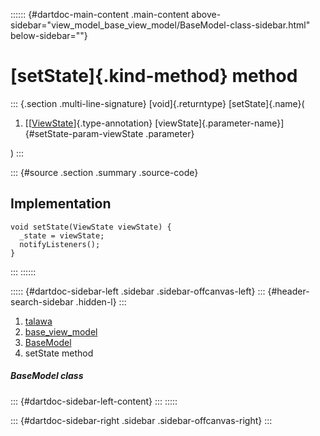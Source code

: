 :::::: {#dartdoc-main-content .main-content above-sidebar="view_model_base_view_model/BaseModel-class-sidebar.html" below-sidebar=""}
<div>

# [setState]{.kind-method} method

</div>

::: {.section .multi-line-signature}
[void]{.returntype} [setState]{.name}(

1.  [[[ViewState](../../enums_enums/ViewState.html)]{.type-annotation}
    [viewState]{.parameter-name}]{#setState-param-viewState .parameter}

)
:::

::: {#source .section .summary .source-code}
## Implementation

``` language-dart
void setState(ViewState viewState) {
  _state = viewState;
  notifyListeners();
}
```
:::
::::::

::::: {#dartdoc-sidebar-left .sidebar .sidebar-offcanvas-left}
::: {#header-search-sidebar .hidden-l}
:::

1.  [talawa](../../index.html)
2.  [base_view_model](../../view_model_base_view_model/)
3.  [BaseModel](../../view_model_base_view_model/BaseModel-class.html)
4.  setState method

##### BaseModel class

::: {#dartdoc-sidebar-left-content}
:::
:::::

::: {#dartdoc-sidebar-right .sidebar .sidebar-offcanvas-right}
:::

